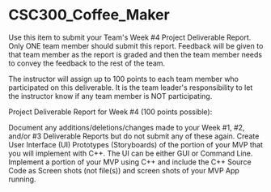 # CSC300_Coffee_Maker

Use this item to submit your Team's Week #4 Project Deliverable Report. Only ONE team member should submit this report. Feedback will be given to that team member as the report is graded and then the team member needs to convey the feedback to the rest of the team.

The instructor will assign up to 100 points to each team member who participated on this deliverable. It is the team leader's responsibility to let the instructor know if any team member is NOT participating.

Project Deliverable Report for Week #4 (100 points possible):

Document any additions/deletions/changes made to your Week #1, #2, and/or #3 Deliverable Reports but do not submit any of these again.
Create User Interface (UI) Prototypes (Storyboards) of the portion of your MVP that you will implement with C++. The UI can be either GUI or Command Line.
Implement a portion of your MVP using C++ and include the C++ Source Code as Screen shots (not file(s)) and screen shots of your MVP App running.
